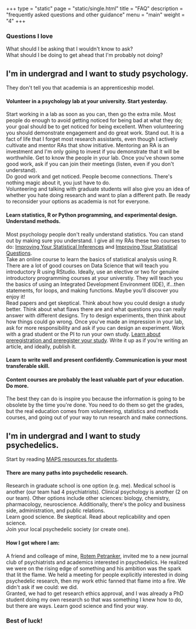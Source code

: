 +++
type = "static"
page = "static/single.html"
title = "FAQ"
description = "frequently asked questions and other guidance"
menu = "main"
weight = "4"
+++

<!-- Comment --> 

### Questions I love

What should I be asking that I wouldn't know to ask?  
What should I be doing to get ahead that I'm probably not doing?

## I'm in undergrad and I want to study psychology.  

They don't tell you that academia is an apprenticeship model.

#### Volunteer in a psychology lab at your university. Start yesterday.  
Start working in a lab as soon as you can, then go the extra mile. Most people do enough to avoid getting noticed for being bad at what they do; your goal should be to get noticed for being excellent. When volunteering you should demonstrate engagement and do great work. Stand out. It is a fact of life that I forget most research assistants, even though I actively cultivate and mentor RAs that show initiative. Mentoring an RA is an investment and I'm only going to invest if you demonstrate that it will be worthwhile. Get to know the people in your lab. Once you've shown some good work, ask if you can join their meetings (listen, even if you don't understand).  
Do good work and get noticed. People become connections. There's nothing magic about it, you just have to do.  
Volunteering and talking with graduate students will also give you an idea of whether you hate doing research and want to plan a different path. Be ready to reconsider your options as academia is not for everyone.

#### Learn statistics, R or Python programming, and experimental design. Understand methods.  
Most psychology people don't really understand statistics. You can stand out by making sure you understand. I give all my RAs these two courses to do: [Improving Your Statistical Inferences](https://www.coursera.org/learn/statistical-inferences?) and [Improving Your Statistical Questions](https://www.coursera.org/learn/improving-statistical-questions).  
Take an online course to learn the basics of statistical analysis using R. There are a lot of good courses on Data Science that will teach you introductory R using RStudio. Ideally, use an elective or two for genuine introductory programming courses at your universtiy. They will teach you the basics of using an Integrated Development Environment (IDE), if...then statements, for loops, and making functions. Maybe you'll discover you enjoy it!  
Read papers and get skeptical. Think about how you could design a study better. Think about what flaws there are and what questions you can really answer with different designs. Try to design experiments, then think about how things could go wrong. Once you've made an impression in your lab, ask for more responsibility and ask if you can design an experiment. Work with a grad student or the PI to run your own study. [Learn about preregistration and preregister your study](https://www.youtube.com/playlist?list=PLMOU-iLiJIc0amNVabGXJ0liKwIwxqkO8). Write it up as if you're writing an article, and ideally, publish it.

#### Learn to write well and present confidently. Communication is your most transferable skill.



#### Content courses are probably the least valuable part of your education. Do more.
The best they can do is inspire you because the information is going to be obsolete by the time you're done. You need to do them so get the grades, but the real education comes from volunteering, statistics and methods courses, and going out of your way to run research and make connections.

## I'm in undergrad and I want to study psychedelics.

Start by reading [MAPS resources for students](https://www.maps.org/resources/students). 

#### There are many paths into psychedelic research.  
Research in graduate school is one option (e.g. me). Medical school is another (our team had 4 psychiatrists). Clinical psychology is another (2 on our team). Other options include other sciences: biology, chemistry, pharmacology, neuroscience. Additionally, there's the policy and business side, administration, and public relations.  
Learn good science. Be skeptical. Read about replicability and open science.  
Join your local psychedelic society (or create one).

#### How I got where I am:  
A friend and colleage of mine, [Rotem Petranker](https://www.researchgate.net/profile/Rotem_Petranker), invited me to a new journal club of psychiatrists and academics interested in psychedelics. He realized we were on the rising edge of something and his ambition was the spark that lit the flame. We held a meeting for people explicitly interested in doing psychedelic research, then my work ethic fanned that flame into a fire. We didn't ask if we could: we did.  
Granted, we had to get research ethics approval, and I was already a PhD student doing my own research so that was something I knew how to do, but there are ways. Learn good science and find your way.

### Best of luck!


